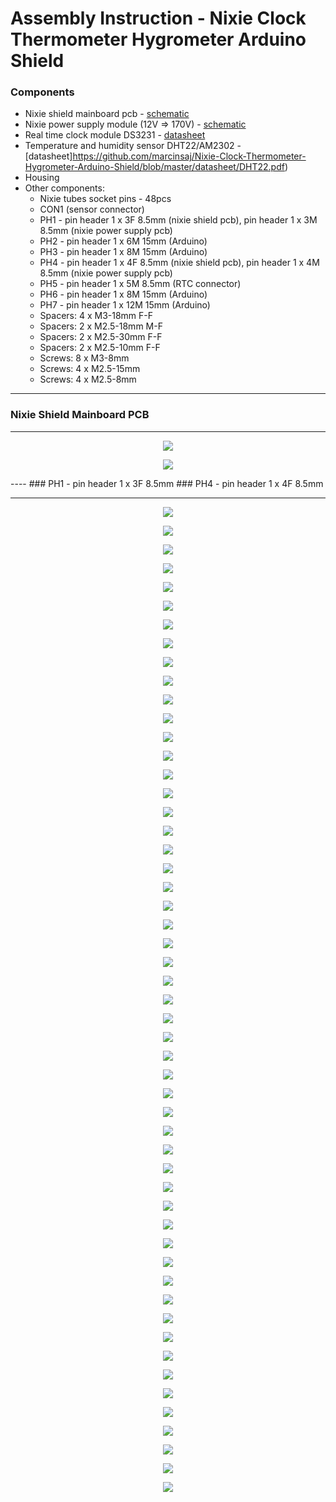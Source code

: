 # Assembly Instruction - Nixie Clock Thermometer Hygrometer Arduino Shield
### Components
- Nixie shield mainboard pcb - [schematic](https://github.com/marcinsaj/Nixie-Clock-Thermometer-Hygrometer-Arduino-Shield/blob/master/datasheet/Schematic-Nixie-Clock-Thermometer-Hygrometer-Arduino-Shield.pdf)
- Nixie power supply module (12V => 170V) - [schematic](https://github.com/marcinsaj/Nixie-Clock-Thermometer-Hygrometer-Arduino-Shield/blob/master/datasheet/Schematic-Nixie-Module-Power-Supply.pdf)
- Real time clock module DS3231 - [datasheet](https://github.com/marcinsaj/Nixie-Clock-Thermometer-Hygrometer-Arduino-Shield/blob/master/datasheet/DS3231.pdf)
- Temperature and humidity sensor DHT22/AM2302 - [datasheet]https://github.com/marcinsaj/Nixie-Clock-Thermometer-Hygrometer-Arduino-Shield/blob/master/datasheet/DHT22.pdf)
- Housing
- Other components:
  - Nixie tubes socket pins - 48pcs
  - CON1 (sensor connector)
  - PH1 - pin header 1 x 3F 8.5mm (nixie shield pcb), pin header 1 x 3M 8.5mm (nixie power supply pcb) 
  - PH2 - pin header 1 x 6M 15mm (Arduino)
  - PH3 - pin header 1 x 8M 15mm (Arduino)
  - PH4 - pin header 1 x 4F 8.5mm (nixie shield pcb), pin header 1 x 4M 8.5mm (nixie power supply pcb) 
  - PH5 - pin header 1 x 5M 8.5mm (RTC connector)
  - PH6 - pin header 1 x 8M 15mm (Arduino)
  - PH7 - pin header 1 x 12M 15mm (Arduino)
  - Spacers: 4 x M3-18mm F-F
  - Spacers: 2 x M2.5-18mm M-F
  - Spacers: 2 x M2.5-30mm F-F
  - Spacers: 2 x M2.5-10mm F-F
  - Screws: 8 x M3-8mm
  - Screws: 4 x M2.5-15mm
  - Screws: 4 x M2.5-8mm
----
### Nixie Shield Mainboard PCB
----
<p align="center"><img src="https://github.com/marcinsaj/Nixie-Clock-Thermometer-Hygrometer-Arduino-Shield/blob/master/extras/assembly-instruction-images/nixie-shield-assembly-instruction_01.jpg"></p>

<p align="center"><img src="https://github.com/marcinsaj/Nixie-Clock-Thermometer-Hygrometer-Arduino-Shield/blob/master/extras/assembly-instruction-images/nixie-shield-assembly-instruction_02.jpg"></p>
----
### PH1 - pin header 1 x 3F 8.5mm
### PH4 - pin header 1 x 4F 8.5mm

----
<p align="center"><img src="https://github.com/marcinsaj/Nixie-Clock-Thermometer-Hygrometer-Arduino-Shield/blob/master/extras/assembly-instruction-images/nixie-shield-assembly-instruction_03.jpg"></p>

<p align="center"><img src="https://github.com/marcinsaj/Nixie-Clock-Thermometer-Hygrometer-Arduino-Shield/blob/master/extras/assembly-instruction-images/nixie-shield-assembly-instruction_04.jpg"></p>

<p align="center"><img src="https://github.com/marcinsaj/Nixie-Clock-Thermometer-Hygrometer-Arduino-Shield/blob/master/extras/assembly-instruction-images/nixie-shield-assembly-instruction_05.jpg"></p>

<p align="center"><img src="https://github.com/marcinsaj/Nixie-Clock-Thermometer-Hygrometer-Arduino-Shield/blob/master/extras/assembly-instruction-images/nixie-shield-assembly-instruction_06.jpg"></p>

<p align="center"><img src="https://github.com/marcinsaj/Nixie-Clock-Thermometer-Hygrometer-Arduino-Shield/blob/master/extras/assembly-instruction-images/nixie-shield-assembly-instruction_07.jpg"></p>

<p align="center"><img src="https://github.com/marcinsaj/Nixie-Clock-Thermometer-Hygrometer-Arduino-Shield/blob/master/extras/assembly-instruction-images/nixie-shield-assembly-instruction_08.jpg"></p>

<p align="center"><img src="https://github.com/marcinsaj/Nixie-Clock-Thermometer-Hygrometer-Arduino-Shield/blob/master/extras/assembly-instruction-images/nixie-shield-assembly-instruction_09.jpg"></p>

<p align="center"><img src="https://github.com/marcinsaj/Nixie-Clock-Thermometer-Hygrometer-Arduino-Shield/blob/master/extras/assembly-instruction-images/nixie-shield-assembly-instruction_10.jpg"></p>

<p align="center"><img src="https://github.com/marcinsaj/Nixie-Clock-Thermometer-Hygrometer-Arduino-Shield/blob/master/extras/assembly-instruction-images/nixie-shield-assembly-instruction_11.jpg"></p>

<p align="center"><img src="https://github.com/marcinsaj/Nixie-Clock-Thermometer-Hygrometer-Arduino-Shield/blob/master/extras/assembly-instruction-images/nixie-shield-assembly-instruction_12.jpg"></p>

<p align="center"><img src="https://github.com/marcinsaj/Nixie-Clock-Thermometer-Hygrometer-Arduino-Shield/blob/master/extras/assembly-instruction-images/nixie-shield-assembly-instruction_13.jpg"></p>

<p align="center"><img src="https://github.com/marcinsaj/Nixie-Clock-Thermometer-Hygrometer-Arduino-Shield/blob/master/extras/assembly-instruction-images/nixie-shield-assembly-instruction_14.jpg"></p>

<p align="center"><img src="https://github.com/marcinsaj/Nixie-Clock-Thermometer-Hygrometer-Arduino-Shield/blob/master/extras/assembly-instruction-images/nixie-shield-assembly-instruction_15.jpg"></p>

<p align="center"><img src="https://github.com/marcinsaj/Nixie-Clock-Thermometer-Hygrometer-Arduino-Shield/blob/master/extras/assembly-instruction-images/nixie-shield-assembly-instruction_16.jpg"></p>

<p align="center"><img src="https://github.com/marcinsaj/Nixie-Clock-Thermometer-Hygrometer-Arduino-Shield/blob/master/extras/assembly-instruction-images/nixie-shield-assembly-instruction_17.jpg"></p>

<p align="center"><img src="https://github.com/marcinsaj/Nixie-Clock-Thermometer-Hygrometer-Arduino-Shield/blob/master/extras/assembly-instruction-images/nixie-shield-assembly-instruction_18.jpg"></p>

<p align="center"><img src="https://github.com/marcinsaj/Nixie-Clock-Thermometer-Hygrometer-Arduino-Shield/blob/master/extras/assembly-instruction-images/nixie-shield-assembly-instruction_19.jpg"></p>

<p align="center"><img src="https://github.com/marcinsaj/Nixie-Clock-Thermometer-Hygrometer-Arduino-Shield/blob/master/extras/assembly-instruction-images/nixie-shield-assembly-instruction_20.jpg"></p>

<p align="center"><img src="https://github.com/marcinsaj/Nixie-Clock-Thermometer-Hygrometer-Arduino-Shield/blob/master/extras/assembly-instruction-images/nixie-shield-assembly-instruction_21.jpg"></p>

<p align="center"><img src="https://github.com/marcinsaj/Nixie-Clock-Thermometer-Hygrometer-Arduino-Shield/blob/master/extras/assembly-instruction-images/nixie-shield-assembly-instruction_22.jpg"></p>

<p align="center"><img src="https://github.com/marcinsaj/Nixie-Clock-Thermometer-Hygrometer-Arduino-Shield/blob/master/extras/assembly-instruction-images/nixie-shield-assembly-instruction_23.jpg"></p>

<p align="center"><img src="https://github.com/marcinsaj/Nixie-Clock-Thermometer-Hygrometer-Arduino-Shield/blob/master/extras/assembly-instruction-images/nixie-shield-assembly-instruction_24.jpg"></p>

<p align="center"><img src="https://github.com/marcinsaj/Nixie-Clock-Thermometer-Hygrometer-Arduino-Shield/blob/master/extras/assembly-instruction-images/nixie-shield-assembly-instruction_25.jpg"></p>

<p align="center"><img src="https://github.com/marcinsaj/Nixie-Clock-Thermometer-Hygrometer-Arduino-Shield/blob/master/extras/assembly-instruction-images/nixie-shield-assembly-instruction_26.jpg"></p>

<p align="center"><img src="https://github.com/marcinsaj/Nixie-Clock-Thermometer-Hygrometer-Arduino-Shield/blob/master/extras/assembly-instruction-images/nixie-shield-assembly-instruction_27.jpg"></p>

<p align="center"><img src="https://github.com/marcinsaj/Nixie-Clock-Thermometer-Hygrometer-Arduino-Shield/blob/master/extras/assembly-instruction-images/nixie-shield-assembly-instruction_28.jpg"></p>

<p align="center"><img src="https://github.com/marcinsaj/Nixie-Clock-Thermometer-Hygrometer-Arduino-Shield/blob/master/extras/assembly-instruction-images/nixie-shield-assembly-instruction_29.jpg"></p>

<p align="center"><img src="https://github.com/marcinsaj/Nixie-Clock-Thermometer-Hygrometer-Arduino-Shield/blob/master/extras/assembly-instruction-images/nixie-shield-assembly-instruction_30.jpg"></p>

<p align="center"><img src="https://github.com/marcinsaj/Nixie-Clock-Thermometer-Hygrometer-Arduino-Shield/blob/master/extras/assembly-instruction-images/nixie-shield-assembly-instruction_31.jpg"></p>

<p align="center"><img src="https://github.com/marcinsaj/Nixie-Clock-Thermometer-Hygrometer-Arduino-Shield/blob/master/extras/assembly-instruction-images/nixie-shield-assembly-instruction_32.jpg"></p>

<p align="center"><img src="https://github.com/marcinsaj/Nixie-Clock-Thermometer-Hygrometer-Arduino-Shield/blob/master/extras/assembly-instruction-images/nixie-shield-assembly-instruction_33.jpg"></p>

<p align="center"><img src="https://github.com/marcinsaj/Nixie-Clock-Thermometer-Hygrometer-Arduino-Shield/blob/master/extras/assembly-instruction-images/nixie-shield-assembly-instruction_34.jpg"></p>

<p align="center"><img src="https://github.com/marcinsaj/Nixie-Clock-Thermometer-Hygrometer-Arduino-Shield/blob/master/extras/assembly-instruction-images/nixie-shield-assembly-instruction_35.jpg"></p>

<p align="center"><img src="https://github.com/marcinsaj/Nixie-Clock-Thermometer-Hygrometer-Arduino-Shield/blob/master/extras/assembly-instruction-images/nixie-shield-assembly-instruction_36.jpg"></p>

<p align="center"><img src="https://github.com/marcinsaj/Nixie-Clock-Thermometer-Hygrometer-Arduino-Shield/blob/master/extras/assembly-instruction-images/nixie-shield-assembly-instruction_40.jpg"></p>

<p align="center"><img src="https://github.com/marcinsaj/Nixie-Clock-Thermometer-Hygrometer-Arduino-Shield/blob/master/extras/assembly-instruction-images/nixie-shield-assembly-instruction_41.jpg"></p>

<p align="center"><img src="https://github.com/marcinsaj/Nixie-Clock-Thermometer-Hygrometer-Arduino-Shield/blob/master/extras/assembly-instruction-images/nixie-shield-assembly-instruction_42.jpg"></p>

<p align="center"><img src="https://github.com/marcinsaj/Nixie-Clock-Thermometer-Hygrometer-Arduino-Shield/blob/master/extras/assembly-instruction-images/nixie-shield-assembly-instruction_43.jpg"></p>

<p align="center"><img src="https://github.com/marcinsaj/Nixie-Clock-Thermometer-Hygrometer-Arduino-Shield/blob/master/extras/assembly-instruction-images/nixie-shield-assembly-instruction_44.jpg"></p>

<p align="center"><img src="https://github.com/marcinsaj/Nixie-Clock-Thermometer-Hygrometer-Arduino-Shield/blob/master/extras/assembly-instruction-images/nixie-shield-assembly-instruction_45.jpg"></p>

<p align="center"><img src="https://github.com/marcinsaj/Nixie-Clock-Thermometer-Hygrometer-Arduino-Shield/blob/master/extras/assembly-instruction-images/nixie-shield-assembly-instruction_37.jpg"></p>

<p align="center"><img src="https://github.com/marcinsaj/Nixie-Clock-Thermometer-Hygrometer-Arduino-Shield/blob/master/extras/assembly-instruction-images/nixie-shield-assembly-instruction_38.jpg"></p>

<p align="center"><img src="https://github.com/marcinsaj/Nixie-Clock-Thermometer-Hygrometer-Arduino-Shield/blob/master/extras/assembly-instruction-images/nixie-shield-assembly-instruction_39.jpg"></p>

<p align="center"><img src="https://github.com/marcinsaj/Nixie-Clock-Thermometer-Hygrometer-Arduino-Shield/blob/master/extras/assembly-instruction-images/nixie-shield-assembly-instruction_46.jpg"></p>

<p align="center"><img src="https://github.com/marcinsaj/Nixie-Clock-Thermometer-Hygrometer-Arduino-Shield/blob/master/extras/assembly-instruction-images/nixie-shield-assembly-instruction_47.jpg"></p>

<p align="center"><img src="https://github.com/marcinsaj/Nixie-Clock-Thermometer-Hygrometer-Arduino-Shield/blob/master/extras/assembly-instruction-images/nixie-shield-assembly-instruction_48.jpg"></p>

<p align="center"><img src="https://github.com/marcinsaj/Nixie-Clock-Thermometer-Hygrometer-Arduino-Shield/blob/master/extras/assembly-instruction-images/nixie-shield-assembly-instruction_49.jpg"></p>

<p align="center"><img src="https://github.com/marcinsaj/Nixie-Clock-Thermometer-Hygrometer-Arduino-Shield/blob/master/extras/assembly-instruction-images/nixie-shield-assembly-instruction_50.jpg"></p>

<p align="center"><img src="https://github.com/marcinsaj/Nixie-Clock-Thermometer-Hygrometer-Arduino-Shield/blob/master/extras/assembly-instruction-images/nixie-shield-assembly-instruction_51.jpg"></p>

<p align="center"><img src="https://github.com/marcinsaj/Nixie-Clock-Thermometer-Hygrometer-Arduino-Shield/blob/master/extras/assembly-instruction-images/nixie-shield-assembly-instruction_52.jpg"></p>

<p align="center"><img src="https://github.com/marcinsaj/Nixie-Clock-Thermometer-Hygrometer-Arduino-Shield/blob/master/extras/assembly-instruction-images/nixie-shield-assembly-instruction_54.jpg"></p>

<p align="center"><img src="https://github.com/marcinsaj/Nixie-Clock-Thermometer-Hygrometer-Arduino-Shield/blob/master/extras/assembly-instruction-images/nixie-shield-assembly-instruction_55.jpg"></p>

<p align="center"><img src="https://github.com/marcinsaj/Nixie-Clock-Thermometer-Hygrometer-Arduino-Shield/blob/master/extras/assembly-instruction-images/nixie-shield-assembly-instruction_53.jpg"></p>



